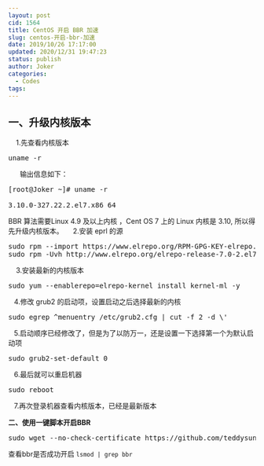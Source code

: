 ```yaml
---
layout: post
cid: 1564
title: CentOS 开启 BBR 加速
slug: centos-开启-bbr-加速
date: 2019/10/26 17:17:00
updated: 2020/12/31 19:47:23
status: publish
author: Joker
categories: 
  - Codes
tags: 
---
```



一、升级内核版本
--------

    1.先查看内核版本
<pre class="prettyprint">uname -r</pre>
      输出信息如下：
<pre class="prettyprint">[root@Joker ~]# uname -r

3.10.0-327.22.2.el7.x86_64</pre>
BBR 算法需要Linux 4.9 及以上内核 ，Cent OS 7 上的 Linux 内核是 3.10, 所以得先升级内核版本。
    2.安装 eprl 的源
<pre class="prettyprint">sudo rpm --import https://www.elrepo.org/RPM-GPG-KEY-elrepo.org
sudo rpm -Uvh http://www.elrepo.org/elrepo-release-7.0-2.el7.elrepo.noarch.rpm</pre>
    3.安装最新的内核版本
<pre class="prettyprint">sudo yum --enablerepo=elrepo-kernel install kernel-ml -y</pre>
   4.修改 grub2 的启动项，设置启动之后选择最新的内核
<pre class="prettyprint">sudo egrep ^menuentry /etc/grub2.cfg | cut -f 2 -d \'</pre>
   5.启动顺序已经修改了，但是为了以防万一，还是设置一下选择第一个为默认启动项
<pre class="prettyprint">sudo grub2-set-default 0</pre>
   6.最后就可以重启机器
<pre class="prettyprint">sudo reboot</pre>
   7.再次登录机器查看内核版本，已经是最新版本                                                                                                                                                                                                                                                                                          
                                 

**二、使用一键脚本开启BBR**

<pre class="prettyprint">sudo wget --no-check-certificate https://github.com/teddysun/across/raw/master/bbr.sh &amp;&amp; chmod +x bbr.sh &amp;&amp; ./bbr.sh</pre>
查看bbr是否成功开启
`lsmod | grep bbr`
